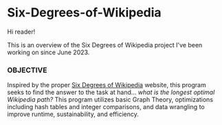 # Six-Degrees-of-Wikipedia

Hi reader! 

This is an overview of the Six Degrees of Wikipedia project I've been working on since June 2023. 

### OBJECTIVE
Inspired by the proper [Six Degrees of Wikipedia](https://www.sixdegreesofwikipedia.com/) website, this program seeks to find the answer to the task at hand...
*what is the longest optimal Wikipedia path?*
This program utilizes basic Graph Theory, optimizations including hash tables and integer comparisons, and data wrangling to improve runtime, sustainability, and efficiency. 
